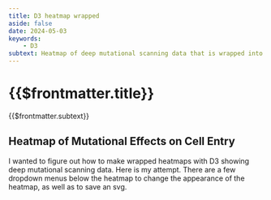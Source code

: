 ```yaml
---
title: D3 heatmap wrapped
aside: false
date: 2024-05-03
keywords:
    - D3
subtext: Heatmap of deep mutational scanning data that is wrapped into multiple rows
---
```

# {{$frontmatter.title}}
{{$frontmatter.subtext}}


## Heatmap of Mutational Effects on Cell Entry
I wanted to figure out how to make wrapped heatmaps with D3 showing deep mutational scanning data. Here is my attempt. There are a few dropdown menus below the heatmap to change the appearance of the heatmap, as well as to save an svg. 


<script setup>
import HeatmapWrapped from "/components/graphs/HeatmapWrapped.vue";
</script>

<HeatmapWrapped />